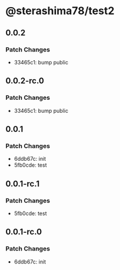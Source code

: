 # @sterashima78/test2

## 0.0.2

### Patch Changes

- 33465c1: bump public

## 0.0.2-rc.0

### Patch Changes

- 33465c1: bump public

## 0.0.1

### Patch Changes

- 6ddb67c: init
- 5fb0cde: test

## 0.0.1-rc.1

### Patch Changes

- 5fb0cde: test

## 0.0.1-rc.0

### Patch Changes

- 6ddb67c: init
